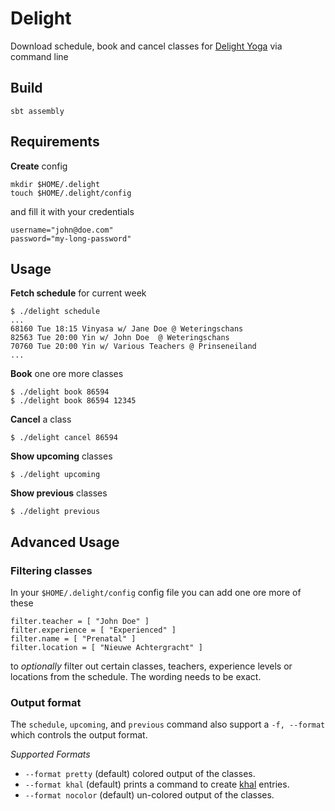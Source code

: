# Delight

Download schedule, book and cancel classes for [Delight Yoga](https://delightyoga.com) via command line

## Build

```
sbt assembly
```

## Requirements

**Create** config

```
mkdir $HOME/.delight
touch $HOME/.delight/config
```

and fill it with your credentials

```
username="john@doe.com"
password="my-long-password"
```

## Usage

**Fetch schedule** for current week

```
$ ./delight schedule
...
68160 Tue 18:15 Vinyasa w/ Jane Doe @ Weteringschans
82563 Tue 20:00 Yin w/ John Doe  @ Weteringschans
70760 Tue 20:00 Yin w/ Various Teachers @ Prinseneiland
...
```

**Book** one ore more classes

```
$ ./delight book 86594
$ ./delight book 86594 12345
```

**Cancel** a class

```
$ ./delight cancel 86594
```

**Show upcoming** classes

```
$ ./delight upcoming
```

**Show previous** classes

```
$ ./delight previous
```

## Advanced Usage

### Filtering classes

In your `$HOME/.delight/config` config file you can add one ore more of these

```
filter.teacher = [ "John Doe" ]
filter.experience = [ "Experienced" ]
filter.name = [ "Prenatal" ]
filter.location = [ "Nieuwe Achtergracht" ]
```

to *optionally* filter out certain classes, teachers, experience levels or locations from the schedule.
The wording needs to be exact.

### Output format

The `schedule`, `upcoming`, and `previous` command also support a `-f, --format` which
controls the output format.

*Supported Formats*

- `--format pretty` (default) colored output of the classes.
- `--format khal` (default) prints a command to create [khal](https://github.com/pimutils/khal) entries.
- `--format nocolor` (default) un-colored output of the classes.

